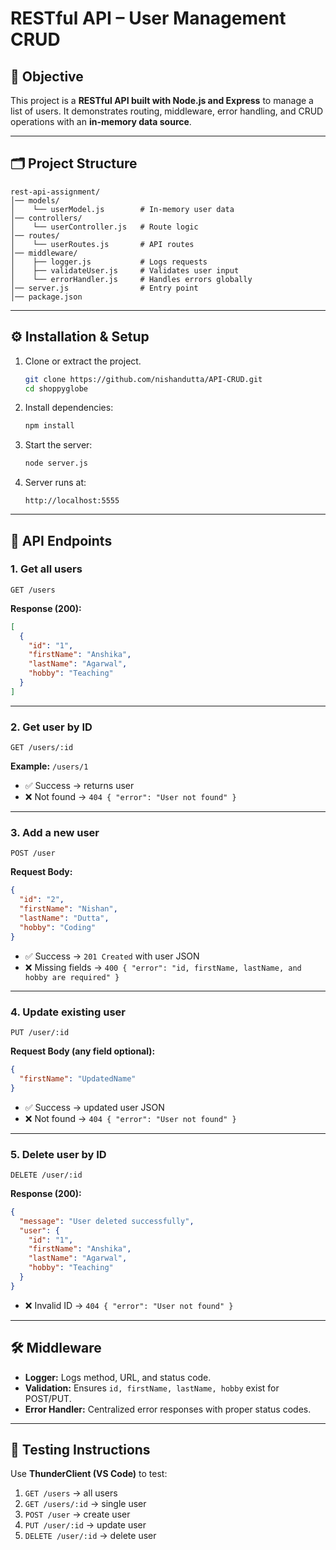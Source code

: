 # RESTful API – User Management CRUD

## 📌 Objective

This project is a **RESTful API built with Node.js and Express** to manage a list of users.
It demonstrates routing, middleware, error handling, and CRUD operations with an **in-memory data source**.

---

## 🗂 Project Structure

```
rest-api-assignment/
│── models/
│    └── userModel.js        # In-memory user data
│── controllers/
│    └── userController.js   # Route logic
│── routes/
│    └── userRoutes.js       # API routes
│── middleware/
│    ├── logger.js           # Logs requests
│    ├── validateUser.js     # Validates user input
│    └── errorHandler.js     # Handles errors globally
│── server.js                # Entry point
│── package.json
```

---

## ⚙️ Installation & Setup

1. Clone or extract the project.
  
    ```bash
    git clone https://github.com/nishandutta/API-CRUD.git
    cd shoppyglobe
     ```

2. Install dependencies:

   ```bash
   npm install
   ```
3. Start the server:

   ```bash
   node server.js
   ```
4. Server runs at:

   ```
   http://localhost:5555
   ```

---

## 📌 API Endpoints

### 1. Get all users

```http
GET /users
```

**Response (200):**

```json
[
  {
    "id": "1",
    "firstName": "Anshika",
    "lastName": "Agarwal",
    "hobby": "Teaching"
  }
]
```

---

### 2. Get user by ID

```http
GET /users/:id
```

**Example:** `/users/1`

* ✅ Success → returns user
* ❌ Not found → `404 { "error": "User not found" }`

---

### 3. Add a new user

```http
POST /user
```

**Request Body:**

```json
{
  "id": "2",
  "firstName": "Nishan",
  "lastName": "Dutta",
  "hobby": "Coding"
}
```

* ✅ Success → `201 Created` with user JSON
* ❌ Missing fields → `400 { "error": "id, firstName, lastName, and hobby are required" }`

---

### 4. Update existing user

```http
PUT /user/:id
```

**Request Body (any field optional):**

```json
{
  "firstName": "UpdatedName"
}
```

* ✅ Success → updated user JSON
* ❌ Not found → `404 { "error": "User not found" }`

---

### 5. Delete user by ID

```http
DELETE /user/:id
```

**Response (200):**

```json
{
  "message": "User deleted successfully",
  "user": {
    "id": "1",
    "firstName": "Anshika",
    "lastName": "Agarwal",
    "hobby": "Teaching"
  }
}
```

* ❌ Invalid ID → `404 { "error": "User not found" }`

---

## 🛠 Middleware

* **Logger:** Logs method, URL, and status code.
* **Validation:** Ensures `id, firstName, lastName, hobby` exist for POST/PUT.
* **Error Handler:** Centralized error responses with proper status codes.

---

## 🧪 Testing Instructions

Use  **ThunderClient (VS Code)** to test:

1. `GET /users` → all users
2. `GET /users/:id` → single user
3. `POST /user` → create user 
4. `PUT /user/:id` → update user 
5. `DELETE /user/:id` → delete user 
